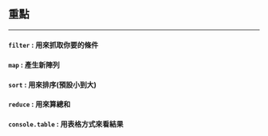 ## 重點
---
#### `filter` : 用來抓取你要的條件
#### `map` : 產生新陣列
#### `sort` : 用來排序(預設小到大)
#### `reduce` : 用來算總和
#### `console.table` : 用表格方式來看結果


